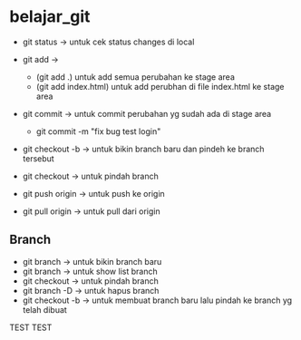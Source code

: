 # belajar_git


- git status -> untuk cek status changes di local
- git add -> 
  - (git add .) untuk add semua perubahan ke stage area 
  - (git add index.html) untuk add perubhan di file index.html ke stage area
- git commit -> untuk commit perubahan yg sudah ada di stage area
  - git commit -m "fix bug test login"

- git checkout -b <nama branch> -> untuk bikin branch baru dan pindeh ke branch tersebut
- git checkout <nama branch> -> untuk pindah branch
- git push origin <nama branch> -> untuk push ke origin
- git pull origin <nama branch> -> untuk pull dari origin

## Branch
- git branch <nama branch> -> untuk bikin branch baru
- git branch -> untuk show list branch
- git checkout <nama branch> -> untuk pindah branch
- git branch -D <nama branch> -> untuk hapus branch
- git checkout -b <nama branch> -> untuk membuat branch baru lalu pindah ke branch yg telah dibuat


TEST TEST